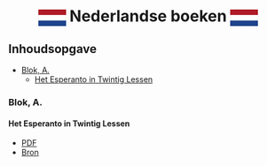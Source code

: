 <h1 align="center"><img src='../../images/Flag_of_The_Netherlands.png' width='50' height='30' align='center' alt='Flag_of_The_Netherlands' />
Nederlandse boeken
<img src='../../images/Flag_of_The_Netherlands.png' width='50' height='30' align='center' alt='Flag_of_The_Netherlands' />
</h1>

<h2 align="left">
Inhoudsopgave
</h2>

- [Blok, A.](#blok-a)
  - [Het Esperanto in Twintig Lessen](#het-esperanto-in-twintig-lessen)

### Blok, A.

#### Het Esperanto in Twintig Lessen

- [PDF](./Het%20Esperanto%20in%20Twintig%20Lessen.pdf)
- [Bron](https://www.gutenberg.org/ebooks/25841)